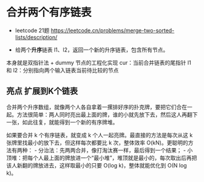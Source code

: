 # 合并两个有序链表

- leetcode 21题
https://leetcode.cn/problems/merge-two-sorted-lists/description/

- 给两个**升序**链表 l1、l2，返回一个新的升序链表，包含所有节点。


本身就是双指针法 + dummy 节点的工程化实现 
cur：当前合并链表的尾指针
l1 和 l2：分别指向两个输入链表当前待比较的节点

## 亮点 扩展到K个链表

合并两个升序数组，就像两个人各自拿着一摞排好序的扑克牌，要把它们合在一起。方法很简单：两人同时亮出最上面的牌，谁的小就先放下去，然后这人再翻下一张，如此往复，就能得到一个新的有序牌堆。

如果要合并 k 个有序链表，就变成 k 个人一起亮牌。最直接的方法是每次从这 k 张牌里找最小的放下去，但这样每次都要比 k 次，整体效率 O(kN)。更聪明的方法有两种：
    - 分治法：先两两合并，像打淘汰赛一样，最后得到一个结果；
    - 小顶堆：把每个人最上面的牌放进一个“最小堆”，堆顶就是最小的，每次取出后再把该人新翻的牌放进去，这样取最小的只要 O(log k)，整体就能优化到 O(N log k)。